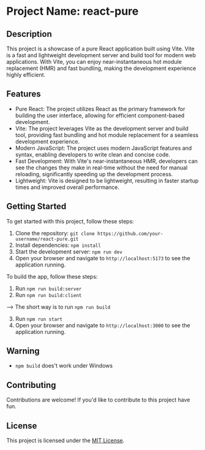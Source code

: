 # Project Name: react-pure

## Description

This project is a showcase of a pure React application built using Vite. Vite is a fast and lightweight development server and build tool for modern web applications. With Vite, you can enjoy near-instantaneous hot module replacement (HMR) and fast bundling, making the development experience highly efficient.

## Features

-   Pure React: The project utilizes React as the primary framework for building the user interface, allowing for efficient component-based development.
-   Vite: The project leverages Vite as the development server and build tool, providing fast bundling and hot module replacement for a seamless development experience.
-   Modern JavaScript: The project uses modern JavaScript features and syntax, enabling developers to write clean and concise code.
-   Fast Development: With Vite's near-instantaneous HMR, developers can see the changes they make in real-time without the need for manual reloading, significantly speeding up the development process.
-   Lightweight: Vite is designed to be lightweight, resulting in faster startup times and improved overall performance.

## Getting Started

To get started with this project, follow these steps:

1. Clone the repository: `git clone https://github.com/your-username/react-pure.git`
2. Install dependencies: `npm install`
3. Start the development server: `npm run dev`
4. Open your browser and navigate to `http://localhost:5173` to see the application running.

To build the app, follow these steps:

1. Run `npm run build:server`
2. Run `npm run build:client`

--> The short way is to run `npm run build`

3. Run `npm run start`
4. Open your browser and navigate to `http://localhost:3000` to see the application running.

## Warning

-   `npm build` does't work under Windows

## Contributing

Contributions are welcome! If you'd like to contribute to this project have fun.

## License

This project is licensed under the [MIT License](./LICENSE).
